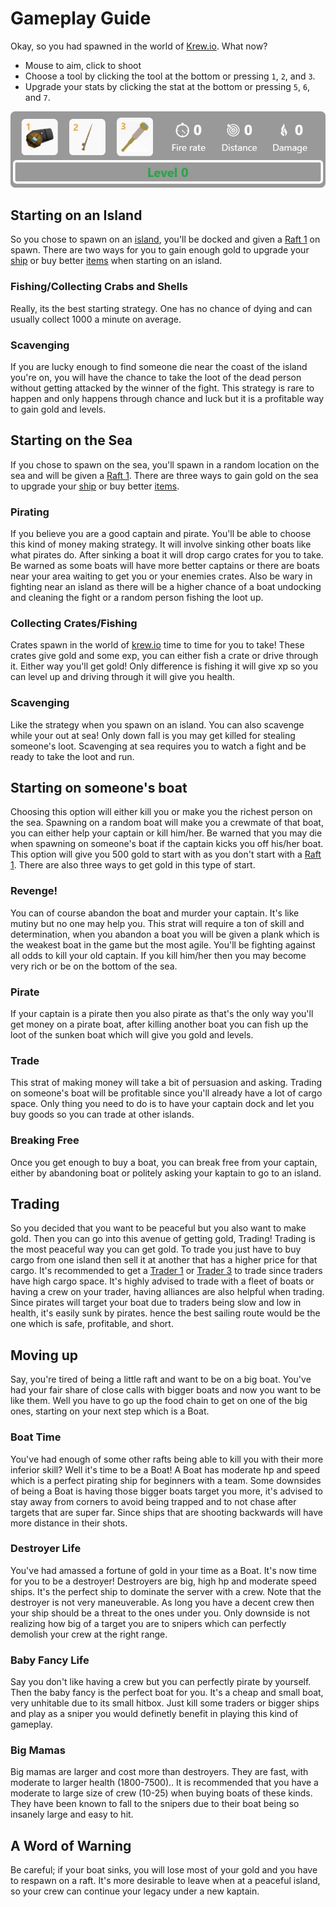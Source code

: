 # Gameplay Guide

Okay, so you had spawned in the world of [Krew.io](https://krew.io). What now?
* Mouse to aim, click to shoot
* Choose a tool by clicking the tool at the bottom or pressing `1`, `2`, and `3`.
* Upgrade your stats by clicking the stat at the bottom or pressing `5`, `6`, and `7`.

![upgrades_bar](../assets/img/upgradesbar.png)

## Starting on an Island
So you chose to spawn on an [island](/pages/islands.md), you'll be docked and given a [Raft 1](/pages/ships/rafts/raft1.md) on spawn. There are two ways for you to gain enough gold to upgrade your [ship](/pages/ships.md) or buy better [items](/pages/items.md) when starting on an island.

### Fishing/Collecting Crabs and Shells

Really, its the best starting strategy. One has no chance of dying and can usually collect 1000 a minute on average.

### Scavenging

If you are lucky enough to find someone die near the coast of the island you're on, you will have the chance to take the loot of the dead person without getting attacked by the winner of the fight. This strategy is rare to happen and only happens through chance and luck but it is a profitable way to gain gold and levels.

## Starting on the Sea
If you chose to spawn on the sea, you'll spawn in a random location on the sea and will be given a [Raft 1](/pages/ships/rafts/raft1.md). There are three ways to gain gold on the sea to upgrade your [ship](/pages/ships.md) or buy better [items](/pages/items.md).

### Pirating

If you believe you are a good captain and pirate. You'll be able to choose this kind of money making strategy. It will involve sinking other boats like what pirates do. After sinking a boat it will drop cargo crates for you to take. Be warned as some boats will have more better captains or there are boats near your area waiting to get you or your enemies crates. Also be wary in fighting near an island as there will be a higher chance of a boat undocking and cleaning the fight or a random person fishing the loot up.

### Collecting Crates/Fishing

Crates spawn in the world of [krew.io](https://krew.io) time to time for you to take! These crates give gold and some exp, you can either fish a crate or drive through it. Either way you'll get gold! Only difference is fishing it will give xp so you can level up and driving through it will give you health. 

### Scavenging

Like the strategy when you spawn on an island. You can also scavenge while your out at sea! Only down fall is you may get killed for stealing someone's loot. Scavenging at sea requires you to watch a fight and be ready to take the loot and run.

## Starting on someone's boat
Choosing this option will either kill you or make you the richest person on the sea. Spawning on a random boat will make you a crewmate of that boat, you can either help your captain or kill him/her. Be warned that you may die when spawning on someone's boat if the captain kicks you off his/her boat. This option will give you 500 gold to start with as you don't start with a [Raft 1](/pages/ships/rafts/raft1.md). There are also three ways to get gold in this type of start.

### Revenge!

You can of course abandon the boat and murder your captain. It's like mutiny but no one may help you. This strat will require a ton of skill and determination, when you abandon a boat you will be given a plank which is the weakest boat in the game but the most agile. You'll be fighting against all odds to kill your old captain. If you kill him/her then you may become very rich or be on the bottom of the sea.

### Pirate

If your captain is a pirate then you also pirate as that's the only way you'll get money on a pirate boat, after killing another boat you can fish up the loot of the sunken boat which will give you gold and levels.

### Trade

This strat of making money will take a bit of persuasion and asking. Trading on someone's boat will be profitable since you'll already have a lot of cargo space. Only thing you need to do is to have your captain dock and let you buy goods so you can trade at other islands.

### Breaking Free 

Once you get enough to buy a boat, you can break free from your captain, either by abandoning boat or politely asking your kaptain to go to an island.

## Trading

So you decided that you want to be peaceful but you also want to make gold. Then you can go into this avenue of getting gold, Trading! Trading is the most peaceful way you can get gold. To trade you just have to buy cargo from one island then sell it at another that has a higher price for that cargo. It's recommended to get a [Trader 1](/pages/ships/traders/trader1.md) or [Trader 3](/pages/ships/traders/trader3.md) to trade since traders have high cargo space. It's highly advised to trade with a fleet of boats or having a crew on your trader, having alliances are also helpful when trading. Since pirates will target your boat due to traders being slow and low in health, it's easily sunk by pirates. hence the best sailing route would be the one which is safe, profitable, and short.

## Moving up
Say, you're tired of being a little raft and want to be on a big boat. You've had your fair share of close calls with bigger boats and now you want to be like them. Well you have to go up the food chain to get on one of the big ones, starting on your next step which is a Boat.

### Boat Time 

You've had enough of some other rafts being able to kill you with their more inferior skill? Well it's time to be a Boat! A Boat has moderate hp and speed which is a perfect pirating ship for beginners with a team. Some downsides of being a Boat is having those bigger boats target you more, it's advised to stay away from corners to avoid being trapped and to not chase after targets that are super far. Since ships that are shooting backwards will have more distance in their shots.

### Destroyer Life 

You've had amassed a fortune of gold in your time as a Boat. It's now time for you to be a destroyer! Destroyers are big, high hp and moderate speed ships. It's the perfect ship to dominate the server with a crew. Note that the destroyer is not very maneuverable. As long you have a decent crew then your ship should be a threat to the ones under you. Only downside is not realizing how big of a target you are to snipers which can perfectly demolish your crew at the right range.

### Baby Fancy Life

Say you don't like having a crew but you can perfectly pirate by yourself. Then the baby fancy is the perfect boat for you. It's a cheap and small boat, very unhitable due to its small hitbox. Just kill some traders or bigger ships and play as a sniper you would definetly benefit in playing this kind of gameplay.

### Big Mamas 

Big mamas are larger and cost more than destroyers. They are fast, with moderate to larger health (1800-7500).. It is recommended that you have a moderate to large size of crew (10-25) when buying boats of these kinds. They have been known to fall to the snipers due to their boat being so insanely large and easy to hit.

## A Word of Warning 
Be careful; if your boat sinks, you will lose most of your gold and you have to respawn on a raft. It's more desirable to leave when at a peaceful island, so your crew can continue your legacy under a new kaptain.
